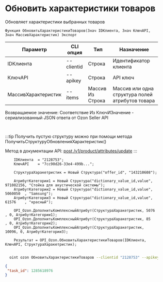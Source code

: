 ﻿---
sidebar_position: 7
---

# Обновить характеристики товаров
 Обновляет характеристики выбранных товаров



`Функция ОбновитьХарактеристикиТоваров(Знач IDКлиента, Знач КлючAPI, Знач МассивХарактеристик) Экспорт`

  | Параметр | CLI опция | Тип | Назначение |
  |-|-|-|-|
  | IDКлиента | --clientid | Строка | Идентификатор клиента |
  | КлючAPI | --apikey | Строка | API ключ |
  | МассивХарактеристик | --items | Массив Из Строка | Массив или одна структура полей атрибутов товара |

  
  Возвращаемое значение:   Соответствие Из КлючИЗначение - сериализованный JSON ответа от Ozon Seller API

<br/>

:::tip
Получить пустую структуру можно при помощи метода ПолучитьСтруктуруОбновленияХарактеристик()

 Метод в документации API: [post /v1/product/attributes/update](https://docs.ozon.ru/api/seller/#operation/ProductAPI_ProductUpdateAttributes)
:::
<br/>


```bsl title="Пример кода"
    IDКлиента  = "2128753";
    КлючAPI    = "7cc90d26-33e4-499b...";

    СтруктураХаракетристик = Новый Структура("offer_id", "143210608");

    АтрибутКатегории1 = Новый Структура("dictionary_value_id,value", 971082156, "Стойка для акустической системы");
    АтрибутКатегории2 = Новый Структура("dictionary_value_id,value", 5060050  , "Samsung");
    АтрибутКатегории3 = Новый Структура("dictionary_value_id,value", 61576    , "красный");

    OPI_Ozon.ДополнитьКомплексныйАтрибут(СтруктураХаракетристик, 5076 , 0, АтрибутКатегории1);
    OPI_Ozon.ДополнитьКомплексныйАтрибут(СтруктураХаракетристик, 85   , 0, АтрибутКатегории2);
    OPI_Ozon.ДополнитьКомплексныйАтрибут(СтруктураХаракетристик, 10096, 0, АтрибутКатегории3);

    Результат = OPI_Ozon.ОбновитьХарактеристикиТоваров(IDКлиента, КлючAPI, СтруктураХаракетристик);
```



```sh title="Пример команды CLI"
    
  oint ozon ОбновитьХарактеристикиТоваров --clientid "2128753" --apikey "7cc90d26-33e4-499b..." --items %items%

```

```json title="Результат"
{
 "task_id": 1285618976
}
```
